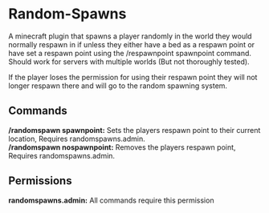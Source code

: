 # Random-Spawns
A minecraft plugin that spawns a player randomly in the world they would normally respawn in if unless they either have a bed as a respawn point or have set a respawn point using the /respawnpoint spawnpoint command.  
Should work for servers with multiple worlds (But not thoroughly tested).

If the player loses the permission for using their respawn point they will not longer respawn there and will go to the random spawning system.

## Commands

**/randomspawn spawnpoint:** Sets the players respawn point to their current location, Requires randomspawns.admin.  
**/randomspawn nospawnpoint:** Removes the players respawn point, Requires randomspawns.admin.

## Permissions

**randomspawns.admin:** All commands require this permission
